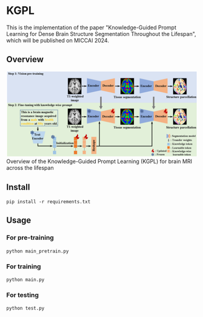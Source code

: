 # KGPL

This is the implementation of the paper "Knowledge-Guided Prompt Learning for Dense Brain Structure Segmentation Throughout the Lifespan", 
which will be published on MICCAI 2024.

## Overview
![](https://github.com/TL9792/KGPL/blob/master/Image/Method.png)
Overview of the Knowledge-Guided Prompt Learning (KGPL) for brain MRI across the lifespan

## Install
    pip install -r requirements.txt

## Usage

### For pre-training
    python main_pretrain.py
    
### For training
    python main.py

### For testing
    python test.py

